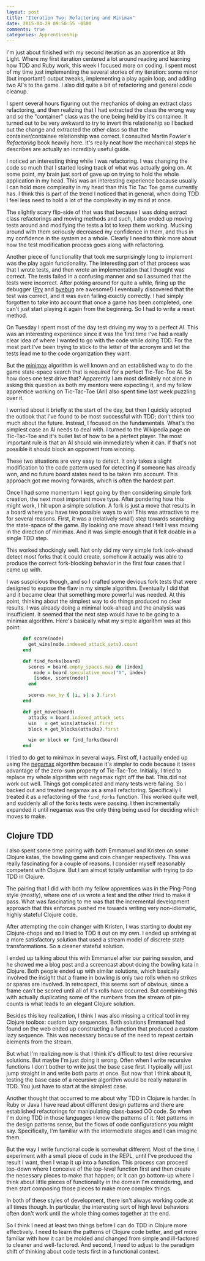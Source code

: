 ```yaml
---
layout: post
title: "Iteration Two: Refactoring and Minimax"
date: 2015-04-29 09:50:55 -0500
comments: true
categories: Apprenticeship
---
```


I'm just about finished with my second iteration as an apprentice at
8th Light. Where my first iteration centered a lot around reading and
learning how TDD and Ruby work, this week I focused more on coding. I
spent most of my time just implementing the several stories of my
iteration: some minor (but important!) output tweaks, implementing a
play again loop, and adding two AI's to the game. I also did quite a
bit of refactoring and general code cleanup.

<!--more-->

I spent several hours figuring out the mechanics of doing an extract
class refactoring, and then realizing that I had extracted the class
the wrong way and so the "container" class was the one being held by
it's containee.  It turned out to be very awkward to try to invert
this relationship so I backed out the change and extracted the other
class so that the container/containee relationship was correct. I
consulted Martin Fowler's *Refactoring* book heavily here. It's really
neat how the mechanical steps he describes are actually an incredibly
useful guide.

I noticed an interesting thing while I was refactoring. I was changing
the code so much that I started losing track of what was actually
going on. At some point, my brain just sort of gave up on trying to
hold the whole application in my head. This was an interesting
experience because usually I can hold more complexity in my head than
this Tic Tac Toe game currently has. I think this is part of the trend
I noticed that in general, when doing TDD I feel less need to hold a
lot of the complexity in my mind at once.

The slightly scary flip-side of that was that because I was doing
extract class refactorings and moving methods and such, I also ended
up moving tests around and modifying the tests a lot to keep them
working. Mucking around with them seriously decreased my confidence in
them, and thus in my confidence in the system as a whole. Clearly I
need to think more about how the test modification process goes along
with refactoring.

Another piece of functionality that took me surprisingly long to
implement was the play again functionality. The interesting part of
that process was that I wrote tests, and then wrote an implementation
that I thought was correct. The tests failed in a confusing manner and
so I assumed that the tests were incorrect. After poking around for
quite a while, firing up the debugger ([Pry][pry] and [byebug] are
awesome!) I eventually discovered that the test was correct, and it
was even failing exactly correctly. I had simply forgotten to take
into account that once a game has been completed, one can't just start
playing it again from the beginning. So I had to write a reset method.

[pry]: http://pryrepl.org/
[byebug]: https://github.com/deivid-rodriguez/pry-byebug

On Tuesday I spent most of the day test driving my way to a perfect
AI. This was an interesting experience since it was the first time
I've had a really clear idea of where I wanted to go with the code
while doing TDD. For the most part I've been trying to stick to the
letter of the acronym and let the tests lead me to the code
organization they want.

But the [minimax] algorithm is well known and an established way to do
the game state-space search that is required for a perfect Tic-Tac-Toe
AI. So how does one test drive that? Apparently I am most definitely
not alone in asking this question as both my mentors were expecting
it, and my fellow apprentice working on Tic-Tac-Toe (Ari) also spent
time last week puzzling over it.

[minimax]: https://en.wikipedia.org/wiki/Minimax

I worried about it briefly at the start of the day, but then I quickly
adopted the outlook that I've found to be most successful with TDD;
don't think too much about the future. Instead, I focused on the
fundamentals. What's the simplest case an AI needs to deal with. I
turned to the Wikipedia page on Tic-Tac-Toe and it's bullet list of
how to be a perfect player. The most important rule is that an AI
should win immediately when it can. If that's not possible it should
block an opponent from winning.

These two situations are very easy to detect. It only takes a slight
modification to the code pattern used for detecting if someone has
already won, and no future board states need to be taken into
account. This approach got me moving forwards, which is often the
hardest part.

Once I had some momentum I kept going by then considering simple fork
creation, the next most important move type. After pondering how this
might work, I hit upon a simple solution. A fork is just a move that
results in a board where you have two possible ways to win! This was
attractive to me for several reasons. First, it was a (relatively
small) step towards searching the state-space of the game. By looking
one move ahead I felt I was moving in the direction of minimax. And it
was simple enough that it felt doable in a single TDD step.

This worked shockingly well. Not only did my very simple fork
look-ahead detect most forks that it could create, somehow it actually
was able to produce the correct fork-blocking behavior in the first
four cases that I came up with.

I was suspicious though, and so I crafted some devious fork tests that
were designed to expose the flaw in my simple algorithm. Eventually I
did that and it became clear that something more powerful was
needed. At this point, thinking about the simplest way to do things
produced no clear results. I was already doing a minimal look-ahead
and the analysis was insufficient. It seemed that the next step would
have to be going to a minimax algorithm. Here's basically what my
simple algorithm was at this point:

```ruby
      def score(node)
        get_wins(node.indexed_attack_sets).count
      end

      def find_forks(board)
        scores = board.empty_spaces.map do |index|
          node = board.speculative_move("X", index)
          [index, score(node)]
        end

        scores.max_by { |i, s| s }.first
      end

      def get_move(board)
        attacks = board.indexed_attack_sets
        win   = get_wins(attacks).first
        block = get_blocks(attacks).first

        win or block or find_forks(board)
      end
```

I tried to do get to minimax in several ways. First off, I actually
ended up using the [negamax] algorithm because it's simpler to code
because it takes advantage of the zero-sum property of
Tic-Tac-Toe. Initially, I tried to replace my whole algorithm with
negamax right off the bat. This did not work out well. Things got
complicated and many tests were failing. So I backed out and treated
negamax as a small refactoring. Specifically I treated it as a
refactoring of the `find_forks` function. This worked quite well, and
suddenly all of the forks tests were passing. I then incrementally
expanded it until negamax was the only thing being used for deciding
which moves to make.

[negamax]: https://en.wikipedia.org/wiki/Negamax


## Clojure TDD

I also spent some time pairing with both Emmanuel and Kristen on some
Clojure katas, the bowling game and coin changer respectively. This
was really fascinating for a couple of reasons. I consider myself
reasonably competent with Clojure. But I am almost totally unfamiliar
with trying to do TDD in Clojure.

The pairing that I did with both my fellow apprentices was in the
Ping-Pong style (mostly), where one of us wrote a test and the other
tried to make it pass. What was fascinating to me was that the
incremental development approach that this enforces pushed me towards
writing very non-idiomatic, highly stateful Clojure code.

After attempting the coin changer with Kristen, I was starting to
doubt my Clojure-chops and so I tried to TDD it out on my own. I ended
up arriving at a more satisfactory solution that used a stream model
of discrete state transformations. So a cleaner stateful solution.

I ended up talking about this with Emmanuel after our pairing session,
and he showed me a blog post and a screencast about doing the bowling
kata in Clojure. Both people ended up with similar solutions, which
basically involved the insight that a frame in bowling is only two
rolls when no strikes or spares are involved. In retrospect, this
seems sort of obvious, since a frame can't be scored until all of it's
rolls have occurred. But combining this with actually duplicating some
of the numbers from the stream of pin-counts is what leads to an
elegant Clojure solution.

Besides this key realization, I think I was also missing a critical
tool in my Clojure toolbox: custom lazy sequences. Both solutions
Emmanuel had found on the web ended up constructing a function that
produced a custom lazy sequence. This was necessary because of the
need to repeat certain elements from the stream.

But what I'm realizing now is that I think it's difficult to test
drive recursive solutions. But maybe I'm just doing it wrong. Often
when I write recursive functions I don't bother to write just the base
case first. I typically will just jump straight in and write both
parts at once. But now that I think about it, testing the base case of
a recursive algorithm would be really natural in TDD. You just have to
start at the simplest case.

Another thought that occurred to me about why TDD in Clojure is
harder. In Ruby or Java I have read about different design patterns
and there are established refactorings for manipulating class-based OO
code. So when I'm doing TDD in those languages I know the patterns of
it. Not patterns in the design patterns sense, but the flows of code
configurations you might say. Specifically, I'm familiar with the
intermediate stages and I can imagine them.

But the way I write functional code is somewhat different. Most of the
time, I experiment with a small piece of code in the REPL, until I've
produced the result I want, then I wrap it up into a function. This
process can proceed top-down where I conceive of the top-level
function first and then create the necessary pieces to make that
happen; or it can go bottom-up where I think about little pieces of
functionality in the domain I'm considering, and then start composing
those pieces to make more complex things.

In both of these styles of development, there isn't always working
code at all times though. In particular, the interesting sort of
high level behaviors often don't work until the whole thing comes
together at the end.

So I think I need at least two things before I can do TDD in Clojure
more effectively. I need to learn the patterns of Clojure code better,
and get more familiar with how it can be molded and changed from
simple and ill-factored to cleaner and well-factored. And second, I
need to adjust to the paradigm shift of thinking about code tests
first in a functional context.

